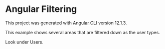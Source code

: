 # Angular Filtering

This project was generated with [Angular CLI](https://github.com/angular/angular-cli) version 12.1.3.

This example shows several areas that are filtered down as the user types.

Look under Users.
